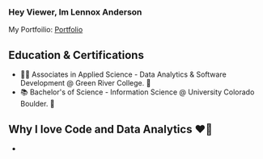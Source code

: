 ### Hey Viewer, Im Lennox Anderson 

My Portfoilio: [Portfolio]

## Education & Certifications
- 🧑‍💻 Associates in Applied Science - Data Analytics & Software Development @ Green River College. 🐊
- 📚 Bachelor's of Science - Information Science @ University Colorado Boulder. 🦬

## Why I love Code and Data Analytics ❤️👾
-

[Portfolio]: https://techlenny.com
